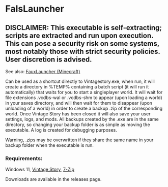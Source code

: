 # FalsLauncher

## **DISCLAIMER: This executable is self-extracting; scripts are extracted and run upon execution. This can pose a security risk on some systems, most notably those with strict security policies. User discretion is advised.**
See also: [FauxLauncher (Minecraft)](https://github.com/daslyg/FauxLauncher)

Can be used as a shortcut directly to Vintagestory.exe, when run, it will create a directory in %TEMP% containing a batch script (it will run it automatically) that waits for you to start a singleplayer world. It will wait for file extensions .vcdbs-wal or .vcdbs-shm to appear (upon loading a world) in your saves directory, and will then wait for them to disappear (upon unloading of a world) in order to create a backup .zip of the corresponding world. Once Vintage Story has been closed it will also save your user settings, logs, and mods. All backups created by the .exe are in the same directory, so changing your backup folder is as simple as moving the executable. A log is created for debugging purposes.

Warning, .zips may be overwritten if they share the same name in your backup folder when the executable is run.

### **Requirements:**
Windows 11, [Vintage Story](https://www.vintagestory.at/), [7-Zip](https://www.7-zip.org/)

Downloads are available in the releases page.
